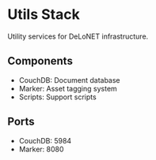 # Utils Stack

Utility services for DeLoNET infrastructure.

## Components
- CouchDB: Document database
- Marker: Asset tagging system
- Scripts: Support scripts

## Ports
- CouchDB: 5984
- Marker: 8080